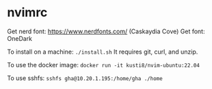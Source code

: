 # nvimrc

Get nerd font: https://www.nerdfonts.com/ (Caskaydia Cove)
Get font: OneDark

To install on a machine: `./install.sh`
It requires git, curl, and unzip.

To use the docker image: `docker run -it kusti8/nvim-ubuntu:22.04`

To use sshfs: `sshfs gha@10.20.1.195:/home/gha ./home`
